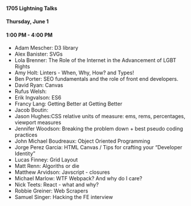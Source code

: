 #### 1705 Lightning Talks
#### Thursday, June 1
#### 1:00 PM - 4:00 PM

- Adam Mescher: D3 library
- Alex Banister: SVGs
- Lola Brenner: The Role of the Internet in the Advancement of LGBT Rights
- Amy Holt: Linters - When, Why, How? and Types!
- Ben Porter: SEO fundamentals and the role of front end developers.
- David Ryan: Canvas
- Rufus Welsh:
- Erik Ingvalson: ES6
- Francy Lang: Getting Better at Getting Better
- Jacob Boutin:
- Jason Hughes:CSS relative units of measure: ems, rems, percentages, viewport measures
- Jennifer Woodson: Breaking the problem down + best pseudo coding practices
- John Michael Boudreaux: Object Oriented Programming
- Jorge Perez Garcia: HTML Canvas / Tips for crafting your “Developer Identity”
- Lucas Finney: Grid Layout
- Matt Renn: Algoriths or die
- Matthew Arvidson: Javscript - closures
- Michael Marlow: WTF Webpack? And why do I care?
- Nick Teets: React - what and why?
- Robbie Greiner: Web Scrapers
- Samuel Singer: Hacking the FE interview
